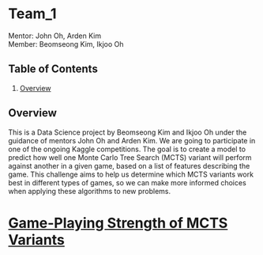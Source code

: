 # Team_1

Mentor: John Oh, Arden Kim  
Member: Beomseong Kim, Ikjoo Oh

## Table of Contents
1. [Overview](#overview)

## Overview

This is a Data Science project by Beomseong Kim and Ikjoo Oh under the guidance of mentors John Oh and Arden Kim. We are going to participate in one of the ongoing Kaggle competitions. The goal is to create a model to predict how well one Monte Carlo Tree Search (MCTS) variant will perform against another in a given game, based on a list of features describing the game. This challenge aims to help us determine which MCTS variants work best in different types of games, so we can make more informed choices when applying these algorithms to new problems.

# [Game-Playing Strength of MCTS Variants](https://www.kaggle.com/competitions/um-game-playing-strength-of-mcts-variants/overview)
